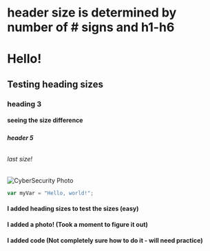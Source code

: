 # header size is determined by number of # signs and h1-h6
# <h1> Hello!
## <h2> Testing heading sizes
### <h3> heading 3
#### <h4> seeing the size difference
##### <h5> header 5
###### <h6> last size!

![CyberSecurity Photo](https://github.com/user-attachments/assets/1e54f53a-3b46-4700-a8e4-9acd5e81f0bf)

``` javascript
var myVar = "Hello, world!";
```













#### I added heading sizes to test the sizes (easy)
#### I added a photo! (Took a moment to figure it out)
#### I added code (Not completely sure how to do it - will need practice)
